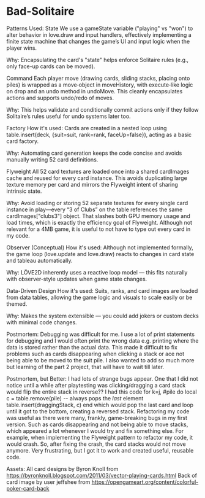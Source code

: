 # Bad-Solitaire
Patterns Used:
State
We use a gameState variable ("playing" vs "won") to alter behavior in love.draw and input handlers, effectively implementing a finite state machine that changes the game’s UI and input logic when the player wins. 

Why: Encapsulating the card's "state" helps enforce Solitaire rules (e.g., only face-up cards can be moved).

Command
Each player move (drawing cards, sliding stacks, placing onto piles) is wrapped as a move‐object in moveHistory, with execute‑like logic on drop and an undo method in undoMove. This cleanly encapsulates actions and supports undo/redo of moves.

Why: This helps validate and conditionally commit actions only if they follow Solitaire’s rules useful for undo systems later too.

Factory 
How it's used: Cards are created in a nested loop using table.insert(deck, {suit=suit, rank=rank, faceUp=false}), acting as a basic card factory.

Why: Automating card generation keeps the code concise and avoids manually writing 52 card definitions.

Flyweight
All 52 card textures are loaded once into a shared cardImages cache and reused for every card instance. This avoids duplicating large texture memory per card and mirrors the Flyweight intent of sharing intrinsic state.

Why: Avoid loading or storing 52 separate textures for every single card instance in play—every “3 of Clubs” on the table references the same cardImages["clubs3"] object. That slashes both GPU memory usage and load times, which is exactly the efficiency goal of Flyweight. Although not relevant for a 4MB game, it is useful to not have to type out every card in my code. 

Observer (Conceptual)
How it's used: Although not implemented formally, the game loop (love.update and love.draw) reacts to changes in card state and tableau automatically.

Why: LÖVE2D inherently uses a reactive loop model — this fits naturally with observer-style updates when game state changes.

Data-Driven Design
How it's used: Suits, ranks, and card images are loaded from data tables, allowing the game logic and visuals to scale easily or be themed.

Why: Makes the system extensible — you could add jokers or custom decks with minimal code changes.


Postmortem:
Debugging was difficult for me. I use a lot of print statements for debugging and I would often print the wrong data e.g. printing where the data is stored rather than the actual data. This made it difficult to fix problems such as cards disappearing when clicking a stack or ace not being able to be moved to the suit pile. I also wanted to add so much more but learning of the part 2 project, that will have to wait till later.

Postmortem, but Better:
I had lots of strange bugs appear. One that I did not notice until a while after playtesting was clicking/dragging a card stack would flip the entire stack in reverse?? I had this code
for k=j, #pile do
  local c = table.remove(pile)    -- always pops the *last* element
  table.insert(draggingStack, c)
end
which would pop the last card and loop until it got to the bottom, creating a reversed stack. Refactoring my code was useful as there were many, frankly, game-breaking bugs in my first version. Such as cards disappearing and not being able to move stacks, which appeared a lot whenever I would try and fix something else. For example, when implementing the Flyweight pattern to refactor my code, it would crash. So, after fixing the crash, the card stacks would not move anymore. Very frustrating, but I got it to work and created useful, reusable code.

Assets:
All card designs by Byron Knoll from https://byronknoll.blogspot.com/2011/03/vector-playing-cards.html 
Back of card image by user jeffshee from https://opengameart.org/content/colorful-poker-card-back
